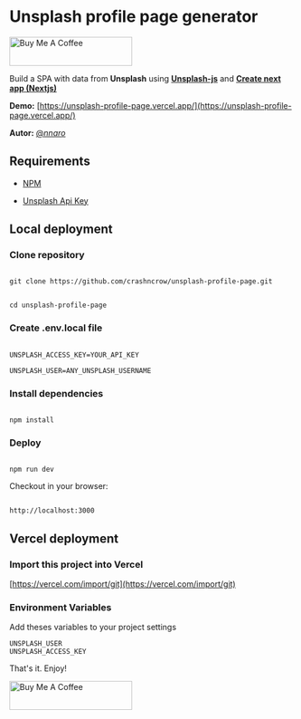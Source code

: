 
# Unsplash profile page generator

<a href="https://www.buymeacoffee.com/nnaro" target="_blank"><img src="https://cdn.buymeacoffee.com/buttons/default-orange.png" alt="Buy Me A Coffee" style="height: 51px !important;width: 217px !important;" ></a>
  
Build a SPA with data from **Unsplash** using [**Unsplash-js**](https://github.com/unsplash/unsplash-js) and [**Create next app (Nextjs)**](https://nextjs.org/learn/basics/create-nextjs-app)

**Demo:**  [https://unsplash-profile-page.vercel.app/](https://unsplash-profile-page.vercel.app/)

**Autor:**  [@_nnaro_](https://twitter.com/_nnaro_)

## Requirements

- [NPM](https://www.npmjs.com/get-npm)

- [Unsplash Api Key](https://unsplash.com/developers)

## Local deployment

### Clone repository

```

git clone https://github.com/crashncrow/unsplash-profile-page.git

```  

```

cd unsplash-profile-page

```

### Create .env.local file

```

UNSPLASH_ACCESS_KEY=YOUR_API_KEY

UNSPLASH_USER=ANY_UNSPLASH_USERNAME

```

### Install dependencies


```

npm install

```

### Deploy

```

npm run dev

```

Checkout in your browser:
```

http://localhost:3000

```

## Vercel deployment

### Import this project into Vercel

[https://vercel.com/import/git](https://vercel.com/import/git)

### Environment Variables

Add theses variables to your project settings

```
UNSPLASH_USER
UNSPLASH_ACCESS_KEY
```

That's it. Enjoy!

<a href="https://www.buymeacoffee.com/nnaro" target="_blank"><img src="https://cdn.buymeacoffee.com/buttons/default-orange.png" alt="Buy Me A Coffee" style="height: 51px !important;width: 217px !important;" ></a>
